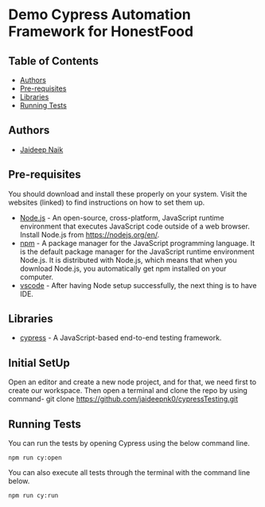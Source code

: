 # Demo Cypress Automation Framework for HonestFood


## Table of Contents


- [Authors](#authors)
- [Pre-requisites](#pre-requisites)
- [Libraries](#libraries)
- [Running Tests](#running-tests)


## Authors
* [Jaideep Naik](https://github.com/jaideepnk0)


## Pre-requisites


You should download and install these properly on your system. Visit the websites (linked) to find instructions on how to set them up.


* [Node.js](https://nodejs.org/en/) - An open-source, cross-platform, JavaScript runtime environment that executes JavaScript code outside of a web browser. Install Node.js from <https://nodejs.org/en/>.
* [npm](https://www.npmjs.com/) - A package manager for the JavaScript programming language. It is the default package manager for the JavaScript runtime environment Node.js. It is distributed with Node.js, which means that when you download Node.js, you automatically get npm installed on your computer.
* [vscode](https://code.visualstudio.com/download) - After having Node setup successfully, the next thing is to have IDE. 


## Libraries


- [cypress](https://www.cypress.io/) - A JavaScript-based end-to-end testing framework.

## Initial SetUp

Open an editor and create a new node project, and for that, we need first to create our workspace.
Then open a terminal and clone the repo by using command- git clone https://github.com/jaideepnk0/cypressTesting.git

## Running Tests


You can run the tests by opening Cypress using the below command line. 
```
npm run cy:open
```


You can also execute all tests through the terminal with the command line below.
```
npm run cy:run
```
